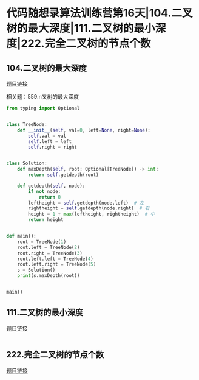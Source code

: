 # 代码随想录算法训练营第16天|104.二叉树的最大深度|111.二叉树的最小深度|222.完全二叉树的节点个数

## 104.二叉树的最大深度

[题目链接](https://leetcode-cn.com/problems/maximum-depth-of-binary-tree/)

相关题：559.n叉树的最大深度

```py
from typing import Optional


class TreeNode:
    def __init__(self, val=0, left=None, right=None):
        self.val = val
        self.left = left
        self.right = right


class Solution:
    def maxDepth(self, root: Optional[TreeNode]) -> int:
        return self.getdepth(root)

    def getdepth(self, node):
        if not node:
            return 0
        leftheight = self.getdepth(node.left)  # 左
        rightheight = self.getdepth(node.right)  # 右
        height = 1 + max(leftheight, rightheight)  # 中
        return height


def main():
    root = TreeNode(1)
    root.left = TreeNode(2)
    root.right = TreeNode(3)
    root.left.left = TreeNode(4)
    root.left.right = TreeNode(5)
    s = Solution()
    print(s.maxDepth(root))


main()

```

## 111.二叉树的最小深度

[题目链接](https://leetcode-cn.com/problems/minimum-depth-of-binary-tree/)

```py

```

## 222.完全二叉树的节点个数

[题目链接](https://leetcode-cn.com/problems/count-complete-tree-nodes/)

```py

```